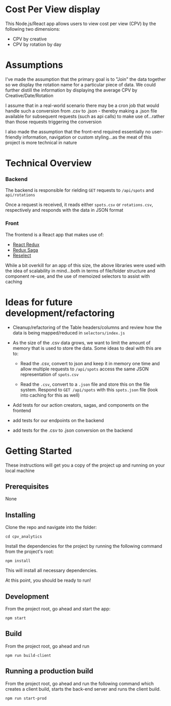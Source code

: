 # Cost Per View display

This Node.js/React app allows users to view cost per view (CPV) by the following two dimensions:

  - CPV by creative
  - CPV by rotation by day


# Assumptions

I've made the assumption that the primary goal is to "Join" the data together so we display the rotation name for a particular piece of data.  We could further distill the information by displaying the average CPV by  Creative/Date/Rotation

I assume that in a real-world scenario there may be a cron job that would handle such a conversion from .csv to .json - thereby making a .json file available for subsequent requests (such as api calls) to make use of...rather than those requests triggering the conversion 

I also made the assumption that the front-end required essentially no user-friendly information, navigation or custom styling...as the meat of this project is more technical in nature

# Technical Overview

### Backend
The backend is responsible for rielding `GET` requests to `/api/spots` and `api/rotations`

Once a request is received, it reads either `spots.csv` or `rotations.csv`, respectively and responds with the data in JSON format

### Front

The frontend is a React app that makes use of:

- [React Redux](https://redux.js.org/basics/usage-with-react)
- [Redux Saga](https://github.com/redux-saga/redux-saga)
- [Reselect](https://github.com/reduxjs/reselect)

While a bit overkill for an app of this size, the above libraries were used with the idea of scalability in mind...both in terms of file/folder structure and component re-use, and the use of memoized selectors to assist with caching

# Ideas for future development/refactoring
- Cleanup/refactoring of the Table headers/columns and review how the data is being mapped/reduced in `selectors/index.js`

- As the size of the .csv data grows, we want to limit the amount of memory that is used to store the data. Some ideas to deal with this are to: 
  - Read the .csv, convert to json and keep it in memory one time and allow multiple requests to `/api/spots` access the same JSON representation of `spots.csv`

   - Read the `.csv`, convert to a `.json` file and store this on the file system.  Respond to `GET /api/spots` with this `spots.json` file (look into caching for this as well)

- Add tests for our action creators, sagas, and components on the frontend
- add tests for our endpoints on the backend
- add tests for the .csv to .json conversion on the backend

# Getting Started

These instructions will get you a copy of the project up and running on your local machine


## Prerequisites

None

## Installing

Clone the repo and navigate into the folder:

```
cd cpv_analytics
```

Install the dependencies for the project by running the following command from the project's root:

```
npm install
```

This will install all necessary dependencies.  


At this point, you should be ready to run!


## Development

From the project root, go ahead and start the app:

```
npm start
```


## Build

From the project root, go ahead and run 

```
npm run build-client
```


## Running a production build

From the project root, go ahead and run the following command which creates a client build, starts the back-end server and runs the client build.

```
npm run start-prod

```
